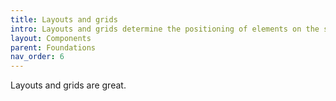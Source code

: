 ```yaml
---
title: Layouts and grids
intro: Layouts and grids determine the positioning of elements on the screen
layout: Components
parent: Foundations
nav_order: 6
---
```


Layouts and grids are great.
